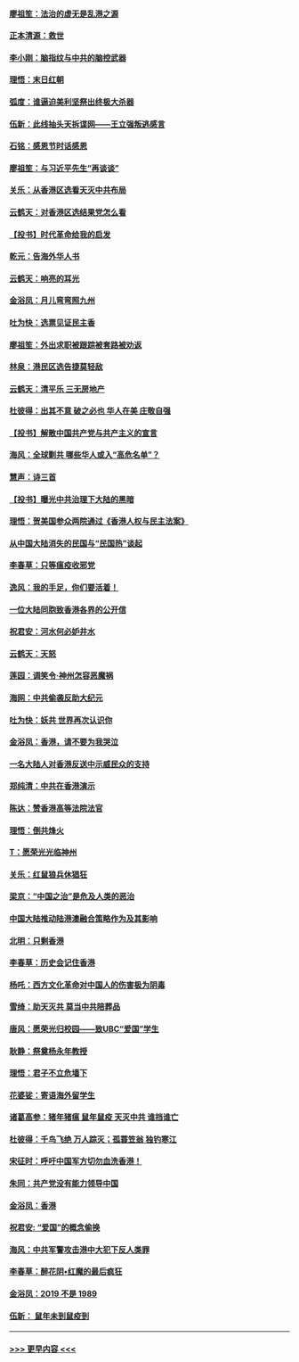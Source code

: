 #### [廖祖笙：法治的虚无是乱港之源](../pages/nsc993/n11690605.md?t=11301101) 
#### [正本清源：救世](../pages/nsc993/n11689134.md?t=11301101) 
#### [李小刚：脑指纹与中共的脑控武器](../pages/nsc993/n11688900.md?t=11301101) 
#### [理悟：末日红朝](../pages/nsc993/n11688829.md?t=11301101) 
#### [弧度：谁逼迫美利坚祭出终极大杀器](../pages/nsc993/n11688735.md?t=11301101) 
#### [伍新：此线抽头天拆谍网——王立强叛逃感言](../pages/nsc993/n11687981.md?t=11301101) 
#### [石铭：感恩节时话感恩](../pages/nsc993/n11687568.md?t=11301101) 
#### [廖祖笙：与习近平先生“再谈谈”](../pages/nsc993/n11687005.md?t=11301101) 
#### [关乐：从香港区选看天灭中共布局](../pages/nsc993/n11686647.md?t=11301101) 
#### [云鹤天：对香港区选结果党怎么看](../pages/nsc993/n11686216.md?t=11301101) 
#### [【投书】时代革命给我的启发](../pages/nsc993/n11684287.md?t=11301101) 
#### [乾元：告海外华人书](../pages/nsc993/n11684044.md?t=11301101) 
#### [云鹤天：响亮的耳光](../pages/nsc993/n11684254.md?t=11301101) 
#### [金浴凤：月儿弯弯照九州](../pages/nsc993/n11684231.md?t=11301101) 
#### [吐为快：选票见证民主香](../pages/nsc993/n11684206.md?t=11301101) 
#### [廖祖笙：外出求职被跟踪被套路被劝返](../pages/nsc993/n11683874.md?t=11301101) 
#### [林泉：港民区选告捷莫轻敌](../pages/nsc993/n11683930.md?t=11301101) 
#### [云鹤天：清平乐 三无房地产](../pages/nsc993/n11681521.md?t=11301101) 
#### [杜彼得：出其不意 破之必也 华人在美 庄敬自强](../pages/nsc993/n11679554.md?t=11301101) 
#### [【投书】解散中国共产党与共产主义的宣言](../pages/nsc993/n11679177.md?t=11301101) 
#### [海风：全球剿共 哪些华人或入“高危名单”？](../pages/nsc993/n11678617.md?t=11301101) 
#### [慧声：诗三首](../pages/nsc993/n11678848.md?t=11301101) 
#### [【投书】曝光中共治理下大陆的黑暗](../pages/nsc993/n11678674.md?t=11301101) 
#### [理悟：贺美国参众两院通过《香港人权与民主法案》](../pages/nsc993/n11678104.md?t=11301101) 
#### [从中国大陆消失的民国与“民国热”谈起](../pages/nsc993/n11678075.md?t=11301101) 
#### [李春草：只等瘟疫收邪党](../pages/nsc993/n11677308.md?t=11301101) 
#### [逸风：我的手足，你们要活着！](../pages/nsc993/n11676352.md?t=11301101) 
#### [一位大陆同胞致香港各界的公开信](../pages/nsc993/n11675761.md?t=11301101) 
#### [祝君安：河水何必妒井水](../pages/nsc993/n11675746.md?t=11301101) 
#### [云鹤天：天怒](../pages/nsc993/n11675718.md?t=11301101) 
#### [莲园：调笑令‧神州怎容恶魔祸](../pages/nsc993/n11675648.md?t=11301101) 
#### [海网：中共偷袭反助大纪元](../pages/nsc993/n11673515.md?t=11301101) 
#### [吐为快：妖共 世界再次认识你](../pages/nsc993/n11673506.md?t=11301101) 
#### [金浴凤：香港，请不要为我哭泣](../pages/nsc993/n11673248.md?t=11301101) 
#### [一名大陆人对香港反送中示威民众的支持](../pages/nsc993/n11672615.md?t=11301101) 
#### [郑纯清：中共在香港演示](../pages/nsc993/n11670539.md?t=11301101) 
#### [陈达：赞香港高等法院法官](../pages/nsc993/n11669542.md?t=11301101) 
#### [理悟：倒共烽火](../pages/nsc993/n11668844.md?t=11301101) 
#### [T：愿荣光光临神州](../pages/nsc993/n11668421.md?t=11301101) 
#### [关乐：红鼠狼兵休猖狂](../pages/nsc993/n11668378.md?t=11301101) 
#### [梁京：“中国之治”是危及人类的恶治](../pages/nsc993/n11668328.md?t=11301101) 
#### [中国大陆推动陆港澳融合策略作为及其影响](../pages/nsc993/n11668157.md?t=11301101) 
#### [北明：只剩香港](../pages/nsc993/n11668002.md?t=11301101) 
#### [李春草：历史会记住香港](../pages/nsc993/n11667927.md?t=11301101) 
#### [杨吒：西方文化革命对中国人的伤害极为阴毒](../pages/nsc993/n11664521.md?t=11301101) 
#### [雪绮：助天灭共 莫当中共陪葬品](../pages/nsc993/n11662650.md?t=11301101) 
#### [唐风：愿荣光归校园——致UBC“爱国”学生](../pages/nsc993/n11662194.md?t=11301101) 
#### [耿静：祭奠杨永年教授](../pages/nsc993/n11662514.md?t=11301101) 
#### [理悟：君子不立危墙下](../pages/nsc993/n11662172.md?t=11301101) 
#### [花婆娑：寄语海外留学生](../pages/nsc993/n11662121.md?t=11301101) 
#### [诸葛高参：猪年猪瘟 鼠年鼠疫 天灭中共 谁挡谁亡](../pages/nsc993/n11661980.md?t=11301101) 
#### [杜彼得：千鸟飞绝 万人踪灭；孤蓑笠翁 独钓寒江](../pages/nsc993/n11661170.md?t=11301101) 
#### [宋征时：呼吁中国军方切勿血洗香港！](../pages/nsc993/n11415318.md?t=11301101) 
#### [朱同：共产党没有能力领导中国](../pages/nsc993/n11660421.md?t=11301101) 
#### [金浴凤：香港](../pages/nsc993/n11660419.md?t=11301101) 
#### [祝君安: “爱国”的概念偷换](../pages/nsc993/n11659706.md?t=11301101) 
#### [海风：中共军警攻击港中大犯下反人类罪](../pages/nsc993/n11659632.md?t=11301101) 
#### [李春草：醉花阴•红魔的最后疯狂](../pages/nsc993/n11659287.md?t=11301101) 
#### [金浴凤：2019 不是 1989](../pages/nsc993/n11657663.md?t=11301101) 
#### [伍新： 鼠年未到鼠疫到](../pages/nsc993/n11655098.md?t=11301101) 

----
#### [ >>> 更早内容 <<< ](../indexes/nsc993-earlier.md)
